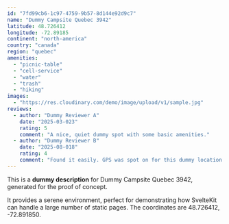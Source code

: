```yaml
---
id: "7fd99cb6-1c97-4759-9b57-8d144e92d9c7"
name: "Dummy Campsite Quebec 3942"
latitude: 48.726412
longitude: -72.89185
continent: "north-america"
country: "canada"
region: "quebec"
amenities:
  - "picnic-table"
  - "cell-service"
  - "water"
  - "trash"
  - "hiking"
images:
  - "https://res.cloudinary.com/demo/image/upload/v1/sample.jpg"
reviews:
  - author: "Dummy Reviewer A"
    date: "2025-03-023"
    rating: 5
    comment: "A nice, quiet dummy spot with some basic amenities."
  - author: "Dummy Reviewer B"
    date: "2025-08-018"
    rating: 4
    comment: "Found it easily. GPS was spot on for this dummy location."
---
```


This is a **dummy description** for Dummy Campsite Quebec 3942, generated for the proof of concept.

It provides a serene environment, perfect for demonstrating how SvelteKit can handle a large number of static pages. The coordinates are 48.726412, -72.891850.
